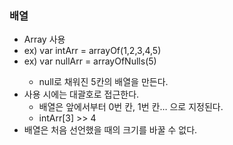 ### 배열

- Array<T> 사용
- ex) var intArr = arrayOf(1,2,3,4,5)
- ex) var nullArr = arrayOfNulls<Int>(5)
    - null로 채워진 5칸의 배열을 만든다.
- 사용 시에는 대괄호로 접근한다.
    - 배열은 앞에서부터 0번 칸, 1번 칸… 으로 지정된다.
    - intArr[3] >> 4
- 배열은 처음 선언했을 때의 크기를 바꿀 수 없다.
